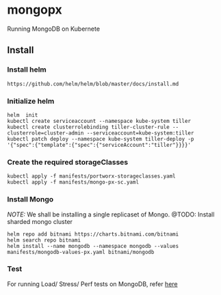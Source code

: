 # mongopx
Running MongoDB on Kubernete

## Install

### Install helm
```
https://github.com/helm/helm/blob/master/docs/install.md
```

### Initialize helm
```
helm  init
kubectl create serviceaccount --namespace kube-system tiller
kubectl create clusterrolebinding tiller-cluster-rule --clusterrole=cluster-admin --serviceaccount=kube-system:tiller
kubectl patch deploy --namespace kube-system tiller-deploy -p '{"spec":{"template":{"spec":{"serviceAccount":"tiller"}}}}'
```

### Create the required storageClasses
```
kubectl apply -f manifests/portworx-storageclasses.yaml
kubectl apply -f manifests/mongo-px-sc.yaml
```

### Install Mongo
*NOTE:* We shall be installing a single replicaset of Mongo.
@TODO: Install sharded mongo cluster
```
helm repo add bitnami https://charts.bitnami.com/bitnami
helm search repo bitnami
helm install --name mongodb --namespace mongodb --values manifests/mongodb-values-px.yaml bitnami/mongodb
```

### Test
For running Load/ Stress/ Perf tests on MongoDB, refer [here](https://github.com/satchpx/mongopx/tree/master/perf)